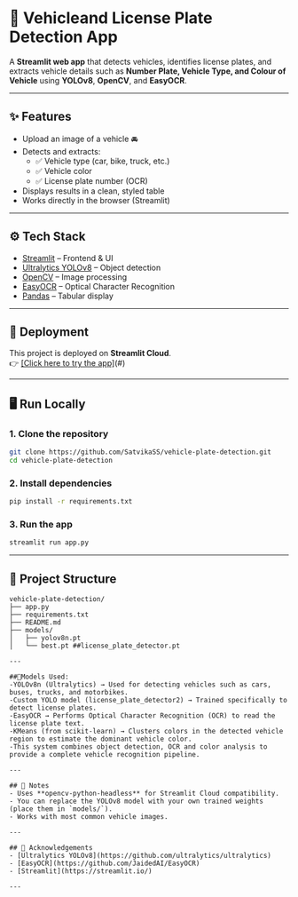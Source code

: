 # 🚗 Vehicleand License Plate Detection App

A **Streamlit web app** that detects vehicles, identifies license plates, and extracts vehicle details such as **Number Plate, Vehicle Type, and Colour of Vehicle** using **YOLOv8**, **OpenCV**, and **EasyOCR**.

---

## ✨ Features
- Upload an image of a vehicle 🚘
- Detects and extracts:
  - ✅ Vehicle type (car, bike, truck, etc.)
  - ✅ Vehicle color
  - ✅ License plate number (OCR)
- Displays results in a clean, styled table
- Works directly in the browser (Streamlit)

---

## ⚙️ Tech Stack
- [Streamlit](https://streamlit.io/) – Frontend & UI
- [Ultralytics YOLOv8](https://github.com/ultralytics/ultralytics) – Object detection
- [OpenCV](https://opencv.org/) – Image processing
- [EasyOCR](https://github.com/JaidedAI/EasyOCR) – Optical Character Recognition
- [Pandas](https://pandas.pydata.org/) – Tabular display

---

## 🚀 Deployment
This project is deployed on **Streamlit Cloud**.  
👉 [[Click here to try the app]](https://vehicle-plate-detection-y4ecqun865sbzdcabdpjvh.streamlit.app/)(#)  <!-- Replace with your Streamlit Cloud URL -->

---

## 🖥️ Run Locally

### 1. Clone the repository
```bash
git clone https://github.com/SatvikaSS/vehicle-plate-detection.git
cd vehicle-plate-detection
```

### 2. Install dependencies
```bash
pip install -r requirements.txt
```

### 3. Run the app
```bash
streamlit run app.py
```

---

## 📂 Project Structure
```
vehicle-plate-detection/
├── app.py
├── requirements.txt
├── README.md
├── models/                         
│   ├── yolov8n.pt
│   └── best.pt ##license_plate_detector.pt

---

##🎯Models Used:
-YOLOv8n (Ultralytics) → Used for detecting vehicles such as cars, buses, trucks, and motorbikes.
-Custom YOLO model (license_plate_detector2) → Trained specifically to detect license plates.
-EasyOCR → Performs Optical Character Recognition (OCR) to read the license plate text.
-KMeans (from scikit-learn) → Clusters colors in the detected vehicle region to estimate the dominant vehicle color.
-This system combines object detection, OCR and color analysis to provide a complete vehicle recognition pipeline.

---

## 📝 Notes
- Uses **opencv-python-headless** for Streamlit Cloud compatibility.
- You can replace the YOLOv8 model with your own trained weights (place them in `models/`).
- Works with most common vehicle images.

---

## 🙌 Acknowledgements
- [Ultralytics YOLOv8](https://github.com/ultralytics/ultralytics)  
- [EasyOCR](https://github.com/JaidedAI/EasyOCR)  
- [Streamlit](https://streamlit.io/)  

---
